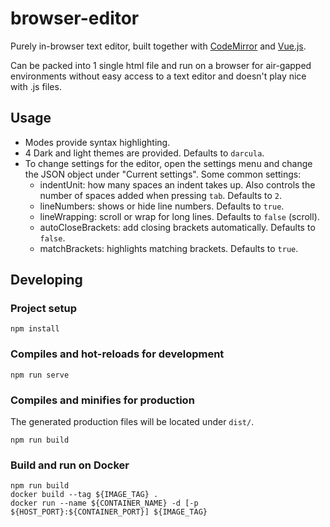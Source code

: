 # browser-editor

Purely in-browser text editor, built together with [CodeMirror](https://codemirror.net/) and [Vue.js](https://vuejs.org).

Can be packed into 1 single html file and run on a browser for air-gapped environments without easy access to a text editor and doesn't play nice with .js files.

## Usage
- Modes provide syntax highlighting.
- 4 Dark and light themes are provided. Defaults to `darcula`.
- To change settings for the editor, open the settings menu and change the JSON object under "Current settings". Some common settings:
    - indentUnit: how many spaces an indent takes up. Also controls the number of spaces added when pressing `tab`. Defaults to `2`.
    - lineNumbers: shows or hide line numbers. Defaults to `true`.
    - lineWrapping: scroll or wrap for long lines. Defaults to `false` (scroll).
    - autoCloseBrackets: add closing brackets automatically. Defaults to `false`.
    - matchBrackets: highlights matching brackets. Defaults to `true`.

## Developing
### Project setup
```
npm install
```

### Compiles and hot-reloads for development
```
npm run serve
```

### Compiles and minifies for production
The generated production files will be located under `dist/`.
```
npm run build
```

### Build and run on Docker
```
npm run build
docker build --tag ${IMAGE_TAG} .
docker run --name ${CONTAINER_NAME} -d [-p ${HOST_PORT}:${CONTAINER_PORT}] ${IMAGE_TAG}
```
